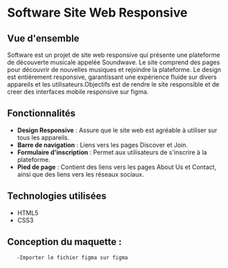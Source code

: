 #  Software Site Web Responsive

## Vue d'ensemble

   Software est un projet de site web responsive qui présente une plateforme de découverte musicale appelée Soundwave. Le site comprend des pages pour découvrir de nouvelles musiques et rejoindre la plateforme. Le design est entièrement responsive, garantissant une expérience fluide sur divers appareils et les utilisateurs.Objectifs est de rendre le site responsible et de creer des interfaces mobile responsive sur figma.


## Fonctionnalités

- **Design Responsive** : Assure que le site web est agréable à utiliser sur tous les appareils.
- **Barre de navigation** : Liens vers les pages Discover et Join.
- **Formulaire d'inscription** : Permet aux utilisateurs de s'inscrire à la plateforme.
- **Pied de page** : Contient des liens vers les pages About Us et Contact, ainsi que des liens vers les réseaux sociaux.

## Technologies utilisées

- HTML5
- CSS3

## Conception du maquette :
       -Importer le fichier figma sur figma 

